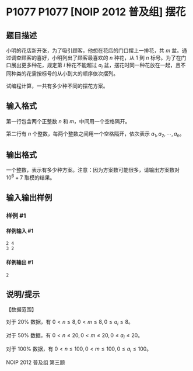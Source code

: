 # P1077 P1077 [NOIP 2012 普及组] 摆花

## 题目描述

小明的花店新开张，为了吸引顾客，他想在花店的门口摆上一排花，共 $m$ 盆。通过调查顾客的喜好，小明列出了顾客最喜欢的 $n$ 种花，从 $1$ 到 $n$ 标号。为了在门口展出更多种花，规定第 $i$ 种花不能超过 $a_i$ 盆，摆花时同一种花放在一起，且不同种类的花需按标号的从小到大的顺序依次摆列。

试编程计算，一共有多少种不同的摆花方案。

## 输入格式

第一行包含两个正整数 $n$ 和 $m$，中间用一个空格隔开。

第二行有 $n$ 个整数，每两个整数之间用一个空格隔开，依次表示 $a_1,a_2, \cdots ,a_n$。

## 输出格式

一个整数，表示有多少种方案。注意：因为方案数可能很多，请输出方案数对 $10^6+7$ 取模的结果。

## 输入输出样例

### 样例 #1

#### 样例输入 #1

```
2 4
3 2
```

#### 样例输出 #1

```
2
```

## 说明/提示

【数据范围】

对于 $20\%$ 数据，有 $0<n \le 8,0<m \le 8,0 \le a_i \le 8$。

对于 $50\%$ 数据，有 $0<n \le 20,0<m \le 20,0 \le a_i \le 20$。

对于 $100\%$ 数据，有 $0<n \le 100,0<m \le 100,0 \le a_i \le 100$。

NOIP 2012 普及组 第三题

